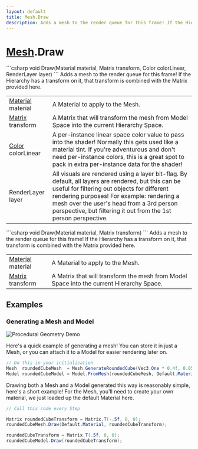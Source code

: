 ```yaml
---
layout: default
title: Mesh.Draw
description: Adds a mesh to the render queue for this frame! If the Hierarchy has a transform on it, that transform is combined with the Matrix provided here.
---
```

# [Mesh]({{site.url}}/Pages/Reference/Mesh.html).Draw

<div class='signature' markdown='1'>
```csharp
void Draw(Material material, Matrix transform, Color colorLinear, RenderLayer layer)
```
Adds a mesh to the render queue for this frame! If the
Hierarchy has a transform on it, that transform is combined with
the Matrix provided here.
</div>

|  |  |
|--|--|
|[Material]({{site.url}}/Pages/Reference/Material.html) material|A Material to apply to the Mesh.|
|[Matrix]({{site.url}}/Pages/Reference/Matrix.html) transform|A Matrix that will transform the mesh              from Model Space into the current Hierarchy Space.|
|[Color]({{site.url}}/Pages/Reference/Color.html) colorLinear|A per-instance linear space color value             to pass into the shader! Normally this gets used like a material             tint. If you're  adventurous and don't need per-instance colors,             this is a great spot to pack in extra per-instance data for the             shader!|
|RenderLayer layer|All visuals are rendered using a layer              bit-flag. By default, all layers are rendered, but this can be              useful for filtering out objects for different rendering              purposes! For example: rendering a mesh over the user's head from             a 3rd person perspective, but filtering it out from the 1st             person perspective.|

<div class='signature' markdown='1'>
```csharp
void Draw(Material material, Matrix transform)
```
Adds a mesh to the render queue for this frame! If the
Hierarchy has a transform on it, that transform is combined with
the Matrix provided here.
</div>

|  |  |
|--|--|
|[Material]({{site.url}}/Pages/Reference/Material.html) material|A Material to apply to the Mesh.|
|[Matrix]({{site.url}}/Pages/Reference/Matrix.html) transform|A Matrix that will transform the mesh              from Model Space into the current Hierarchy Space.|





## Examples

### Generating a Mesh and Model

![Procedural Geometry Demo]({{site.url}}/img/screenshots/ProceduralGeometry.jpg)

Here's a quick example of generating a mesh! You can store it in just a
Mesh, or you can attach it to a Model for easier rendering later on.
```csharp
// Do this in your initialization
Mesh  roundedCubeMesh  = Mesh.GenerateRoundedCube(Vec3.One * 0.4f, 0.05f);
Model roundedCubeModel = Model.FromMesh(roundedCubeMesh, Default.Material);
```
Drawing both a Mesh and a Model generated this way is reasonably simple,
here's a short example! For the Mesh, you'll need to create your own material,
we just loaded up the default Material here.
```csharp
// Call this code every Step

Matrix roundedCubeTransform = Matrix.T(-.5f, 0, 0);
roundedCubeMesh.Draw(Default.Material, roundedCubeTransform);

roundedCubeTransform = Matrix.T(.5f, 0, 0);
roundedCubeModel.Draw(roundedCubeTransform);
```

